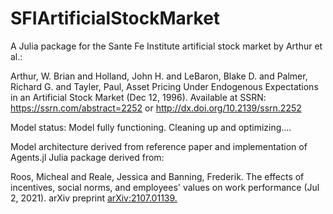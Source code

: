 # SFIArtificialStockMarket
 A Julia package for the Sante Fe Institute artificial stock market by Arthur et al.:

Arthur, W. Brian and Holland, John H. and LeBaron, Blake D. and Palmer, Richard G. and Tayler, Paul, Asset Pricing Under Endogenous Expectations in an Artificial Stock Market (Dec 12, 1996). Available at SSRN: https://ssrn.com/abstract=2252 or http://dx.doi.org/10.2139/ssrn.2252

Model status: Model fully functioning. Cleaning up and optimizing....

Model architecture derived from reference paper and implementation of Agents.jl Julia package derived from: 

Roos, Micheal and Reale, Jessica and Banning, Frederik. The effects of incentives, social norms, and employees' values on work performance (Jul 2, 2021). arXiv preprint [arXiv:2107.01139.](https://arxiv.org/abs/2107.01139) 
